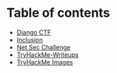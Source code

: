# Table of contents

* [Django CTF](README.md)
* [Inclusion](Inclusion-room-writeup.md)
* [Net Sec Challenge](<Net Sec Challenge.md>)
* [TryHackMe-Writeups](<README (1).md>)
* [TryHackMe Images](<TryHackMe Images/readme.md>)
